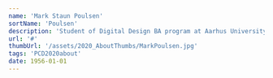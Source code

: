 ```yaml
---
name: 'Mark Staun Poulsen'
sortName: 'Poulsen'
description: 'Student of Digital Design BA program at Aarhus University. Especially interested in the expressive use of software processing in relation to digital genres such as video games and electronic literature. Wrote his very first line of code one year ago as part of the “Aesthetic Programming” university course'
url: '#'
thumbUrl: '/assets/2020_AboutThumbs/MarkPoulsen.jpg'
tags: 'PCD2020about'
date: 1956-01-01
---
```

